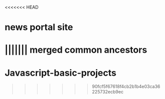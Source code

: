 <<<<<<< HEAD
# news portal site
||||||| merged common ancestors
=======
# Javascript-basic-projects
>>>>>>> 90fcf5f67618f4cb2b1b4e03ca36225732ecb9ec
